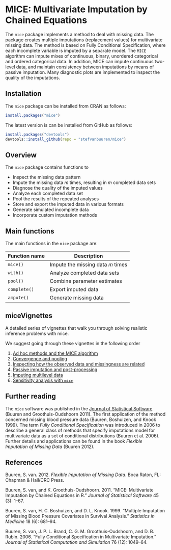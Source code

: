 <!-- README.md is generated from README.Rmd. Please edit that file -->
MICE: Multivariate Imputation by Chained Equations
==================================================

The `mice` package implements a method to deal with missing data. The package creates multiple imputations (replacement values) for multivariate missing data. The method is based on Fully Conditional Specification, where each incomplete variable is imputed by a separate model. The `MICE` algorithm can impute mixes of continuous, binary, unordered categorical and ordered categorical data. In addition, MICE can impute continuous two-level data, and maintain consistency between imputations by means of passive imputation. Many diagnostic plots are implemented to inspect the quality of the imputations.

Installation
------------

The `mice` package can be installed from CRAN as follows:

``` r
install.packages("mice")
```

The latest version is can be installed from GitHub as follows:

``` r
install.packages("devtools")
devtools::install_github(repo = "stefvanbuuren/mice")
```

Overview
--------

The `mice` package contains functions to

-   Inspect the missing data pattern
-   Impute the missing data *m* times, resulting in *m* completed data sets
-   Diagnose the quality of the imputed values
-   Analyze each completed data set
-   Pool the results of the repeated analyses
-   Store and export the imputed data in various formats
-   Generate simulated incomplete data
-   Incorporate custom imputation methods

Main functions
--------------

The main functions in the `mice` package are:

| Function name | Description                       |
|---------------|-----------------------------------|
| `mice()`      | Impute the missing data *m* times |
| `with()`      | Analyze completed data sets       |
| `pool()`      | Combine parameter estimates       |
| `complete()`  | Export imputed data               |
| `ampute()`    | Generate missing data             |

miceVignettes
-------------

A detailed series of vignettes that walk you through solving realistic inference problems with mice.

We suggest going through these vignettes in the following order

1.  [Ad hoc methods and the MICE algorithm](https://gerkovink.github.io/miceVignettes/Ad_hoc_and_mice/Ad_hoc_methods.html)
2.  [Convergence and pooling](https://gerkovink.github.io/miceVignettes/Convergence_pooling/Convergence_and_pooling.html)
3.  [Inspecting how the observed data and missingness are related](https://gerkovink.github.io/miceVignettes/Missingness_inspection/Missingness_inspection.html)
4.  [Passive imputation and post-processing](https://gerkovink.github.io/miceVignettes/Passive_Post_processing/Passive_imputation_post_processing.html)
5.  [Imputing multilevel data](https://gerkovink.github.io/miceVignettes/Multi_level/Multi_level_data.html)
6.  [Sensitivity analysis with `mice`](https://gerkovink.github.io/miceVignettes/Sensitivity_analysis/Sensitivity_analysis.html)

Further reading
---------------

The `mice` software was published in the [Journal of Statistical Software](https://www.jstatsoft.org/article/view/v045i03) (Buuren and Groothuis-Oudshoorn 2011). The first application of the method concerned missing blood pressure data (Buuren, Boshuizen, and Knook 1999). The term *Fully Conditional Specification* was introduced in 2006 to describe a general class of methods that specify imputations model for multivariate data as a set of conditional distributions (Buuren et al. 2006). Further details and applications can be found in the book *Flexible Imputation of Missing Data* (Buuren 2012).

References
----------

Buuren, S. van. 2012. *Flexible Imputation of Missing Data*. Boca Raton, FL: Chapman & Hall/CRC Press.

Buuren, S. van, and K. Groothuis-Oudshoorn. 2011. “MICE: Multivariate Imputation by Chained Equations in R.” *Journal of Statistical Software* 45 (3): 1–67.

Buuren, S. van, H. C. Boshuizen, and D. L. Knook. 1999. “Multiple Imputation of Missing Blood Pressure Covariates in Survival Analysis.” *Statistics in Medicine* 18 (6): 681–94.

Buuren, S. van, J. P. L. Brand, C. G. M. Groothuis-Oudshoorn, and D. B. Rubin. 2006. “Fully Conditional Specification in Multivariate Imputation.” *Journal of Statistical Computation and Simulation* 76 (12): 1049–64.
